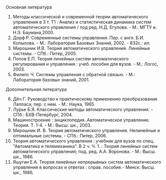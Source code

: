Основная литература

1. Методы классической и современной теории автоматического управления в 3 т. Т1 : Анализ и статистическая динамика систем автоматического управления  / под ред. Н.Д. Егупова. - М.: МГТУ и. Н.Э. Баумана,2000.
2. Дорф Р. Современные системы управления. Пер. с англ. Б.И. Копылова. - М.: Лаборатория Базовых Знаний, 2002. - 832с.: ил.
3. Мирошник И.В. Теория автоматического управления. Линейные системы.  - СПб.: Питер, 2005.
4. Попов Е.П. Теория линейных систем автоматического регулирования и управления : учеб. пособие для вузов. - М.: Логос, 2003.
5. Филипс Ч. Системы управления с обратной связью. - М.: Лаборатория базовых знаний, 2001.

Дополнительная литература

6. Дёч Г. Руководство к практическому применению преобразования Лапласа; пер. с нем. - М.: Наука, 1965.
7. Лурье Б.Я. Классические методы автоматического управления. - СПб.: БХВ-Петербург, 2004.
8. Машиностроение : энциклопедия. Автоматическое управление. Теория. Т. 1-4. - М.: Высш. шк., 2003.
9. Мирошник И. В. Теория автоматического управления. Нелинейные и оптимальные системы. - СПб.: Питер, 2006.
10.  Теория автоматического управления : учебник для вузов по спец. "Автоматика и телемеханика". В 2 ч. Ч. 1. : Теория линейных систем автоматического управления; под. ред. А.А. Воронова. - М.: Высш. шк., 1986.
11.  Яшугин Е.А. Теория линейных непрерывных систем автоматического управления в вопросах и ответах : справ. пособие.- Минск: Высш. шк., 1986.
